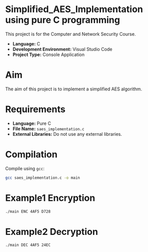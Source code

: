 # Simplified_AES_Implementation using pure C programming

This project is for the Computer and Network Security Course.

- **Language:** C
- **Development Environment:** Visual Studio Code
- **Project Type:** Console Application

# Aim

The aim of this project is to implement a simplified AES algorithm.

# Requirements
- **Language:** Pure C
- **File Name:** `saes_implementation.c`
- **External Libraries:** Do not use any external libraries.

# Compilation
Compile using `gcc`:
```bash
gcc saes_implementation.c -o main
```
# Example1 Encryption
```bash
./main ENC 4AF5 D728
```
# Example2 Decryption
```bash
./main DEC 4AF5 24EC
```

